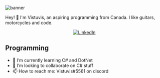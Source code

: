 
![banner](./ghprofilev3.png)

Hey! 👋 
I'm Vistuvis, an aspiring programming from Canada. I like guitars, motorcycles and code.

<div align="center">

[![LinkedIn](https://img.shields.io/badge/LinkedIn-0077B5?style=for-the-badge&logo=linkedin&logoColor=white)](https://www.linkedin.com/in/wyatt-hanes-b7583120/)

</div>
    
## Programming
- 🌱 I’m currently learning C# and DotNet
- 💞️ I’m looking to collaborate on C# stuff
- 📫 How to reach me: Vistuvis#5561 on discord

<!---
Vistuvis/Vistuvis is a ✨ special ✨ repository because its `README.md` (this file) appears on your GitHub profile.
You can click the Preview link to take a look at your changes.
--->
